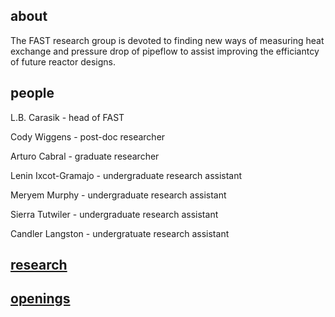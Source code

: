 ## about
The FAST research group is devoted to finding new ways of measuring heat exchange and pressure drop of pipeflow to assist improving the efficiantcy of future reactor designs.
## people
L.B. Carasik - head of FAST

Cody Wiggens - post-doc researcher

Arturo Cabral - graduate researcher

Lenin Ixcot-Gramajo - undergraduate research assistant

Meryem Murphy - undergraduate research assistant

Sierra Tutwiler - undergraduate research assistant

Candler Langston - undergratuate research assistant

## [research](research.html.md)
## [openings](openings.html.md)
